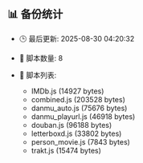 ## 📊 备份统计

- 🕒 最后更新: 2025-08-30 04:20:32
- 📁 脚本数量: 8
- 📄 脚本列表:

  - IMDb.js (14927 bytes)
  - combined.js (203528 bytes)
  - danmu_auto.js (75676 bytes)
  - danmu_playurl.js (46918 bytes)
  - douban.js (96188 bytes)
  - letterboxd.js (33802 bytes)
  - person_movie.js (7843 bytes)
  - trakt.js (15474 bytes)
